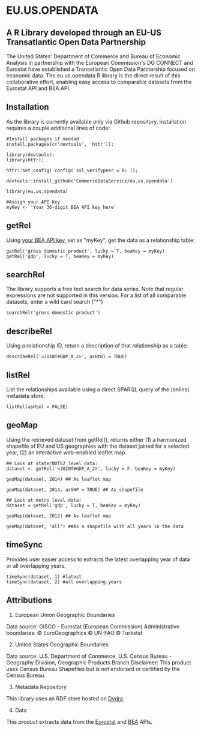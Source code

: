 # EU.US.OPENDATA 
## A R Library developed through an EU-US Transatlantic Open Data Partnership
The United States' Department of Commerce and Bureau of Economic Analysis in partnership with the European Commission's DG CONNECT and Eurostat have established a Transatlantic Open Data Partnership focused on economic data. The eu.us.opendata R library is the direct result of this collaborative effort, enabling easy access to comparable datasets from the Eurostat API and BEA API. 

## Installation
As the library is currently available only via Github repository, installation requires a couple additional lines of code:

```{r install} 
#Install packages if needed
install.packages(c('devtools', 'httr'));

library(devtools);
library(httr);

httr::set_config( config( ssl_verifypeer = 0L ));

devtools::install_github('CommerceDataService/eu.us.opendata') 

library(eu.us.opendata)

#Assign your API Key 
myKey <- 'Your 36-digit BEA API key here'

```

## getRel
Using [your BEA API key](http://www.bea.gov/API/signup/index.cfm), set as "myKey", get the data as a relationship table:
```{r getRel}
getRel('gross domestic product', lucky = T, beaKey = myKey)
getRel('gdp', lucky = T, beaKey = myKey)
```

## searchRel
The library supports a free text search for data series. Note that regular expressions are not supported in this version. For a list of all comparable datasets, enter a wild card search ("*")

```{r searchRel}
searchRel('gross domestic product')

```

## describeRel
Using a relationship ID, return a description of that relationship as a table:
```{r describeRel}
describeRel('<JOINT#GDP_A_2>', asHtml = TRUE)
```
 
## listRel
 List the relationships available using a direct SPARQL query of the (online) metadata store. 
```{r listRel}
listRel(asHtml = FALSE)
```

 
## geoMap
 Using the retrieved dataset from getRel(), returns either (1) a harmonized shapefile of EU and US geographies with the dataset joined for a selected year, (2) an interactive web-enabled leaflet map.
```{r geoMap}
## Look at state/NUTS2 level data:
dataset <- getRel('<JOINT#GDP_A_2>', lucky = F, beaKey = myKey)

geoMap(dataset, 2014) ## As leaflet map

geoMap(dataset, 2014, asSHP = TRUE) ## As shapefile

## Look at metro level data:
dataset = getRel('gdp', lucky = T, beaKey = myKey)

geoMap(dataset, 2012) ## As leaflet map

geoMap(dataset, "all") ##As a shapefile with all years in the data

```

## timeSync
Provides user easier access to extracts the latest overlapping year of data or all overlapping years.
```{r timeSync}
timeSync(dataset, 1) #latest
timeSync(dataset, 2) #all overlapping years
```

## Attributions
1. European Union Geographic Boundaries

Data source: GISCO - Eurostat (European Commission)
Administrative boundaries: © EuroGeographics © UN-FAO © Turkstat

2. United States Geographic Boundaries

Data source: U.S. Department of Commerce, U.S. Census Bureau - Geography Division, Geographic Products Branch
Disclaimer: This product uses Census Bureau Shapefiles but is not endorsed or certified by the Census Bureau.
 <!---see https://meta.geo.census.gov/data/existing/decennial/GEO/CPMB/boundary/2016gz/county_20/cb_2015_us_county_20m.shp.ea.iso.xml and https://www.census.gov/geo/maps-data/data/cbf/cbf_state.html and https://catalog.data.gov/dataset/2015-cartographic-boundary-file-metropolitan-statistical-area-micropolitan-statistical-area-for and https://www2.census.gov/geo/pdfs/maps-data/data/tiger/tgrshp2015/TGRSHP2015_TechDoc.pdf--->

3. Metadata Repository

This library uses an RDF store hosted on [Dydra](https://dydra.com).

4. Data

This product extracts data from the [Eurostat](http://ec.europa.eu/eurostat/web/sdmx-web-services/rest-sdmx-2.1) and [BEA](http://ec.europa.eu/eurostat/web/sdmx-web-services/rest-sdmx-2.1) APIs.
